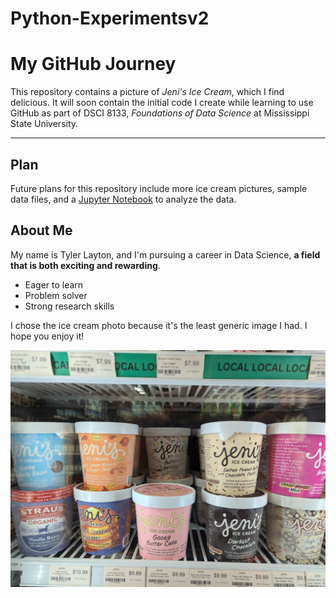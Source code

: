 # Python-Experimentsv2
# My GitHub Journey

This repository contains a picture of *Jeni's Ice Cream*, which I find delicious. It will soon contain the initial code I create while learning to use GitHub as part of DSCI 8133, *Foundations of Data Science* at Mississippi State University.

---

## Plan

Future plans for this repository include more ice cream pictures, sample data files, and a [Jupyter Notebook](https://jupyter.org) to analyze the data.

## About Me

My name is Tyler Layton, and I'm pursuing a career in Data Science, **a field that is both exciting and rewarding**.

- Eager to learn
- Problem solver
- Strong research skills

I chose the ice cream photo because it's the least generic image I had. I hope you enjoy it!

![Jeni's Ice Cream](PXL_20240829_213358398.jpg)
